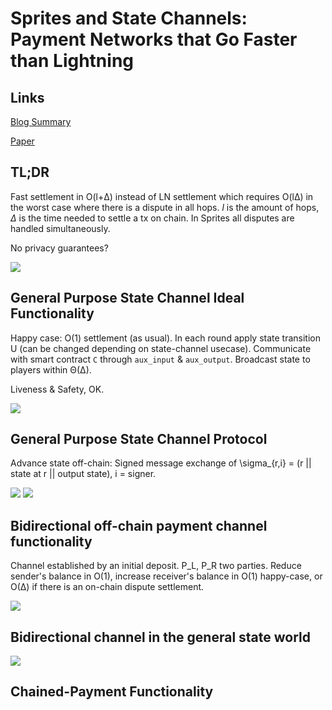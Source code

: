 # Sprites and State Channels: Payment Networks that Go Faster than Lightning

## Links
[Blog Summary](https://blog.enuma.io/update/2018/05/24/sprites-state-channels.html)

[Paper](https://arxiv.org/pdf/1702.05812.pdf)

## TL;DR
Fast settlement in O(l+Δ) instead of LN settlement which requires O(lΔ) in the worst case where there is a dispute in all hops. $l$ is the amount of hops, $Δ$ is the time needed to settle a tx on chain. In Sprites all disputes are handled simultaneously.

No privacy guarantees? 

![](./figs/sprites-vs-lightning.png)

## General Purpose State Channel Ideal Functionality

Happy case: O(1) settlement (as usual). In each round apply state transition U (can be changed depending on state-channel usecase).  Communicate with smart contract `C` through `aux_input` & `aux_output`. Broadcast state to players within Θ(Δ). 

Liveness & Safety, OK.

![](./figs/f_state.png)

## General Purpose State Channel Protocol

Advance state off-chain: Signed message exchange of \sigma_{r,i} = (r || state at r || output state), i = signer.

![](./figs/pi_state.png)
![](./figs/event-dispute.png)

## Bidirectional off-chain payment channel functionality
Channel established by an initial deposit. P_L, P_R two parties. Reduce sender's balance in O(1), increase receiver's balance in O(1) happy-case, or O(Δ) if there is an on-chain dispute settlement. 

![](./figs/f_pay.png)

## Bidirectional channel in the general state world

![](./figs/u_pay.png)

## Chained-Payment Functionality
